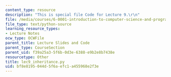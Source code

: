 ```yaml
---
content_type: resource
description: "This is special file Code for Lecture 9.\r\n"
file: /media/courses/6-0001-introduction-to-computer-science-and-programming-in-python-fall-2016/bf8e8195044d5f6aefc1a455968e2f3e_lec9_inheritance.py
file_type: text/python-source
learning_resource_types:
- Lecture Notes
ocw_type: OCWFile
parent_title: Lecture Slides and Code
parent_type: CourseSection
parent_uid: f39a25a3-5f6b-0d3e-6388-e9b2e8b7438e
resourcetype: Other
title: lec9_inheritance.py
uid: bf8e8195-044d-5f6a-efc1-a455968e2f3e
---
```

